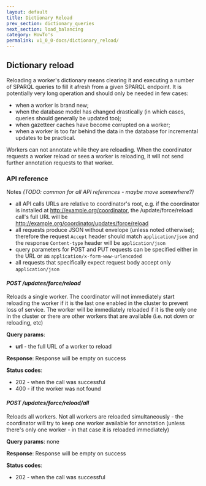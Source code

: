 ```yaml
---
layout: default
title: Dictionary Reload
prev_section: dictionary_queries
next_section: load_balancing
category: HowTo's
permalink: v1_0_0-docs/dictionary_reload/
---
```


## Dictionary reload

Reloading a worker's dictionary means clearing it and executing a number of SPARQL queries to fill it afresh from a given SPARQL endpoint. It is potentially very long operation and should only be needed in few cases:
* when a worker is brand new;
* when the database model has changed drastically (in which cases, queries should generally be updated too);
* when gazetteer caches have become corrupted on a worker;
* when a worker is too far behind the data in the database for incremental updates to be practical.

Workers can not annotate while they are reloading. When the coordinator requests a worker reload or sees a worker is reloading, it will not send further annotation requests to that worker.

### API reference

Notes _(TODO: common for all API references - maybe move somewhere?)_
* all API calls URLs are relative to coordinator's root, e.g. if the coordinator is installed at http://example.org/coordinator,
the /update/force/reload call's full URL will be http://example.org/coordinator/updates/force/reload
* all requests produce JSON without envelope (unless noted otherwise); therefore the request `Accept` header should match
`application/json` and the response `Content-type` header will be `application/json`
* query parameters for POST and PUT requests can be specified either in the URL or as `application/x-form-www-urlencoded`
* all requests that specifically expect request body accept only `application/json`

#### _POST /updates/force/reload_

Reloads a single worker. The coordinator will not immediately start reloading the worker if it is the last one enabled in the cluster
to prevent loss of service. The worker will be immediately reloaded if it is the only one in the cluster or there are other workers
that are available (i.e. not down or reloading, etc)

**Query params**:

* **url** - the full URL of a worker to reload

**Response**: Response will be empty on success

**Status codes**:

* 202 - when the call was successful
* 400 - if the worker was not found


#### _POST /updates/force/reload/all_

Reloads all workers. Not all workers are reloaded simultaneously - the coordinator will try to keep one worker available for
annotation (unless there's only one worker - in that case it is reloaded immediately)

**Query params**: none

**Response**: Response will be empty on success

**Status codes**:

* 202 - when the call was successful
